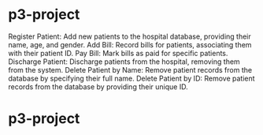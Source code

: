 # p3-project
Register Patient: Add new patients to the hospital database, providing their name, age, and gender.
Add Bill: Record bills for patients, associating them with their patient ID.
Pay Bill: Mark bills as paid for specific patients.
Discharge Patient: Discharge patients from the hospital, removing them from the system.
Delete Patient by Name: Remove patient records from the database by specifying their full name.
Delete Patient by ID: Remove patient records from the database by providing their unique ID.
# p3-project
